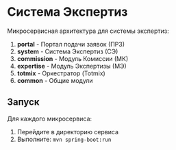 # Система Экспертиз

Микросервисная архитектура для системы экспертиз:

1. **portal** - Портал подачи заявок (ПРЗ)
2. **system** - Система Экспертиз (СЭ)
3. **commission** - Модуль Комиссии (МК)
4. **expertise** - Модуль Экспертизы (МЭ)
5. **totmix** - Оркестратор (Totmix)
6. **common** - Общие модули

## Запуск

Для каждого микросервиса:
1. Перейдите в директорию сервиса
2. Выполните: `mvn spring-boot:run`
